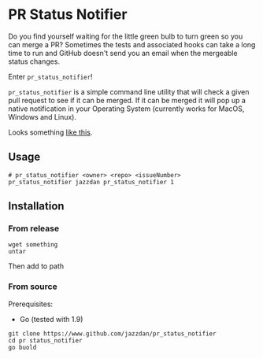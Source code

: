 # PR Status Notifier

Do you find yourself waiting for the little green bulb to turn green so you can merge a PR? Sometimes the tests and associated hooks can take a long time to run and GitHub doesn't send you an email when the mergeable status changes.

Enter `pr_status_notifier`!

`pr_status_notifier` is a simple command line utility that will check a given pull request to see if it can be merged. If it can be merged it will pop up a native notification in your Operating System (currently works for MacOS, Windows and Linux).

Looks something [like this](https://cl.ly/1J2z161G3S1k).

## Usage
```shell
# pr_status_notifier <owner> <repo> <issueNumber>
pr_status_notifier jazzdan pr_status_notifier 1
```

## Installation

### From release
```shell
wget something
untar
```

Then add to path

### From source
Prerequisites:
* Go (tested with 1.9)

```shell
git clone https://www.github.com/jazzdan/pr_status_notifier
cd pr status_notifier
go buold
```

